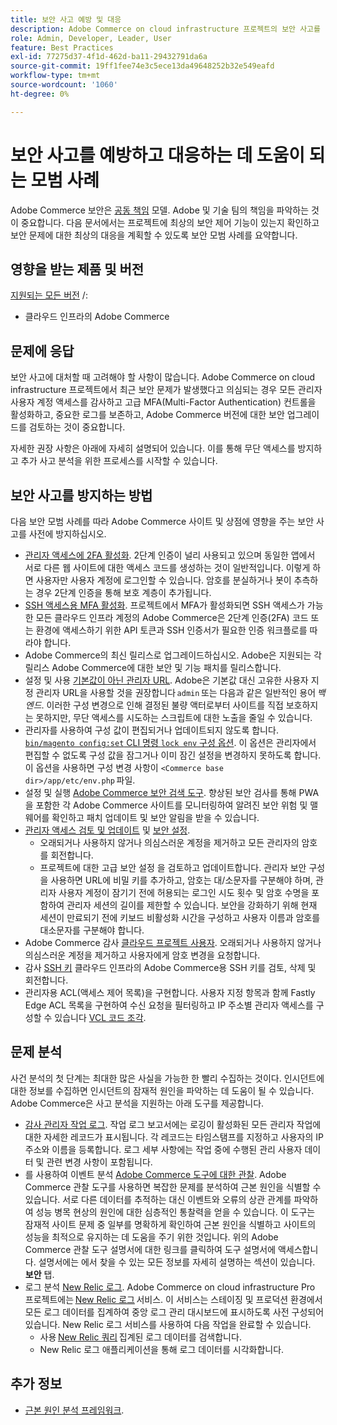 ```yaml
---
title: 보안 사고 예방 및 대응
description: Adobe Commerce on cloud infrastructure 프로젝트의 보안 사고를 방지하고 대응하기 위한 모범 사례에 대해 알아봅니다.
role: Admin, Developer, Leader, User
feature: Best Practices
exl-id: 77275d37-4f1d-462d-ba11-29432791da6a
source-git-commit: 19ff1fee74e3c5ece13da49648252b32e549eafd
workflow-type: tm+mt
source-wordcount: '1060'
ht-degree: 0%

---
```


# 보안 사고를 예방하고 대응하는 데 도움이 되는 모범 사례

Adobe Commerce 보안은 [공동 책임](https://www.adobe.com/content/dam/cc/en/trust-center/ungated/whitepapers/experience-cloud/adobe-commerce-shared-responsibilities-guide.pdf) 모델. Adobe 및 기술 팀의 책임을 파악하는 것이 중요합니다. 다음 문서에서는 프로젝트에 최상의 보안 제어 기능이 있는지 확인하고 보안 문제에 대한 최상의 대응을 계획할 수 있도록 보안 모범 사례를 요약합니다.

## 영향을 받는 제품 및 버전

[지원되는 모든 버전](../../../release/versions.md) /:

- 클라우드 인프라의 Adobe Commerce

## 문제에 응답

보안 사고에 대처할 때 고려해야 할 사항이 많습니다. Adobe Commerce on cloud infrastructure 프로젝트에서 최근 보안 문제가 발생했다고 의심되는 경우 모든 관리자 사용자 계정 액세스를 감사하고 고급 MFA(Multi-Factor Authentication) 컨트롤을 활성화하고, 중요한 로그를 보존하고, Adobe Commerce 버전에 대한 보안 업그레이드를 검토하는 것이 중요합니다.

자세한 권장 사항은 아래에 자세히 설명되어 있습니다. 이를 통해 무단 액세스를 방지하고 추가 사고 분석을 위한 프로세스를 시작할 수 있습니다.

## 보안 사고를 방지하는 방법

다음 보안 모범 사례를 따라 Adobe Commerce 사이트 및 상점에 영향을 주는 보안 사고를 사전에 방지하십시오.

- [관리자 액세스에 2FA 활성화](https://docs.magento.com/user-guide/stores/security-two-factor-authentication.html).
2단계 인증이 널리 사용되고 있으며 동일한 앱에서 서로 다른 웹 사이트에 대한 액세스 코드를 생성하는 것이 일반적입니다. 이렇게 하면 사용자만 사용자 계정에 로그인할 수 있습니다. 암호를 분실하거나 봇이 추측하는 경우 2단계 인증을 통해 보호 계층이 추가됩니다.
- [SSH 액세스용 MFA 활성화](https://devdocs.magento.com/cloud/project/project-enable-mfa-enforcement.html).
프로젝트에서 MFA가 활성화되면 SSH 액세스가 가능한 모든 클라우드 인프라 계정의 Adobe Commerce은 2단계 인증(2FA) 코드 또는 환경에 액세스하기 위한 API 토큰과 SSH 인증서가 필요한 인증 워크플로를 따라야 합니다.
- Adobe Commerce의 최신 릴리스로 업그레이드하십시오.
Adobe은 지원되는 각 릴리스 Adobe Commerce에 대한 보안 및 기능 패치를 릴리스합니다.
- 설정 및 사용 [기본값이 아닌 관리자 URL](https://docs.magento.com/user-guide/stores/store-urls-custom-admin.html).
Adobe은 기본값 대신 고유한 사용자 지정 관리자 URL을 사용할 것을 권장합니다 `admin` 또는 다음과 같은 일반적인 용어 *백엔드*. 이러한 구성 변경으로 인해 결정된 불량 액터로부터 사이트를 직접 보호하지는 못하지만, 무단 액세스를 시도하는 스크립트에 대한 노출을 줄일 수 있습니다.
- 관리자를 사용하여 구성 값이 편집되거나 업데이트되지 않도록 합니다.  [`bin/magento config:set` CLI 명령 `lock env` 구성 옵션](https://experienceleague.adobe.com/docs/commerce-operations/configuration-guide/cli/configuration-management/set-configuration-values.html#set-configuration-values-that-cannot-be-edited-in-the-admin). 이 옵션은 관리자에서 편집할 수 없도록 구성 값을 잠그거나 이미 잠긴 설정을 변경하지 못하도록 합니다. 이 옵션을 사용하면 구성 변경 사항이 `<Commerce base dir>/app/etc/env.php` 파일.
- 설정 및 실행 [Adobe Commerce 보안 검색 도구](https://docs.magento.com/user-guide/magento/security-scan.html).
향상된 보안 검사를 통해 PWA을 포함한 각 Adobe Commerce 사이트를 모니터링하여 알려진 보안 위험 및 맬웨어를 확인하고 패치 업데이트 및 보안 알림을 받을 수 있습니다.
- [관리자 액세스 검토 및 업데이트](https://docs.magento.com/user-guide/system/permissions-users-all.html) 및 [보안 설정](https://docs.magento.com/user-guide/stores/security-admin.html).
   - 오래되거나 사용하지 않거나 의심스러운 계정을 제거하고 모든 관리자의 암호를 회전합니다.
   - 프로젝트에 대한 고급 보안 설정 을 검토하고 업데이트합니다. 관리자 보안 구성을 사용하면 URL에 비밀 키를 추가하고, 암호는 대/소문자를 구분해야 하며, 관리자 사용자 계정이 잠기기 전에 허용되는 로그인 시도 횟수 및 암호 수명을 포함하여 관리자 세션의 길이를 제한할 수 있습니다. 보안을 강화하기 위해 현재 세션이 만료되기 전에 키보드 비활성화 시간을 구성하고 사용자 이름과 암호를 대소문자를 구분해야 합니다.
- Adobe Commerce 감사 [클라우드 프로젝트 사용자](https://devdocs.magento.com/cloud/project/user-admin.html).
오래되거나 사용하지 않거나 의심스러운 계정을 제거하고 사용자에게 암호 변경을 요청합니다.
- 감사 [SSH 키](https://devdocs.magento.com/cloud/before/before-workspace-ssh.html) 클라우드 인프라의 Adobe Commerce용
SSH 키를 검토, 삭제 및 회전합니다.
- 관리자용 ACL(액세스 제어 목록)을 구현합니다.
사용자 지정 항목과 함께 Fastly Edge ACL 목록을 구현하여 수신 요청을 필터링하고 IP 주소별 관리자 액세스를 구성할 수 있습니다 [VCL 코드 조각](https://experienceleague.adobe.com/docs/commerce-cloud-service/user-guide/cdn/custom-vcl-snippets/fastly-vcl-allowlist.html).

## 문제 분석

사건 분석의 첫 단계는 최대한 많은 사실을 가능한 한 빨리 수집하는 것이다. 인시던트에 대한 정보를 수집하면 인시던트의 잠재적 원인을 파악하는 데 도움이 될 수 있습니다. Adobe Commerce은 사고 분석을 지원하는 아래 도구를 제공합니다.

- [감사 관리자 작업 로그](https://docs.magento.com/user-guide/system/action-log-report.html).
작업 로그 보고서에는 로깅이 활성화된 모든 관리자 작업에 대한 자세한 레코드가 표시됩니다. 각 레코드는 타임스탬프를 지정하고 사용자의 IP 주소와 이름을 등록합니다. 로그 세부 사항에는 작업 중에 수행된 관리 사용자 데이터 및 관련 변경 사항이 포함됩니다.
- 를 사용하여 이벤트 분석 [Adobe Commerce 도구에 대한 관찰](https://experienceleague.adobe.com/docs/commerce-operations/tools/observation-for-adobe-commerce/intro.html?lang=en).
Adobe Commerce 관찰 도구를 사용하면 복잡한 문제를 분석하여 근본 원인을 식별할 수 있습니다. 서로 다른 데이터를 추적하는 대신 이벤트와 오류의 상관 관계를 파악하여 성능 병목 현상의 원인에 대한 심층적인 통찰력을 얻을 수 있습니다.
이 도구는 잠재적 사이트 문제 중 일부를 명확하게 확인하여 근본 원인을 식별하고 사이트의 성능을 최적으로 유지하는 데 도움을 주기 위한 것입니다. 위의 Adobe Commerce 관찰 도구 설명서에 대한 링크를 클릭하여 도구 설명서에 액세스합니다. 설명서에는 에서 찾을 수 있는 모든 정보를 자세히 설명하는 섹션이 있습니다. **보안** 탭.
- 로그 분석 [New Relic 로그](https://devdocs.magento.com/cloud/project/new-relic.html#new-relic-logs). Adobe Commerce on cloud infrastructure Pro 프로젝트에는 [New Relic 로그](https://docs.newrelic.com/docs/logs/new-relic-logs/get-started/introduction-new-relic-logs) 서비스. 이 서비스는 스테이징 및 프로덕션 환경에서 모든 로그 데이터를 집계하여 중앙 로그 관리 대시보드에 표시하도록 사전 구성되어 있습니다.
New Relic 로그 서비스를 사용하여 다음 작업을 완료할 수 있습니다.
   - 사용 [New Relic 쿼리](https://docs.newrelic.com/docs/logs/new-relic-logs/ui-data/query-syntax-logs) 집계된 로그 데이터를 검색합니다.
   - New Relic 로그 애플리케이션을 통해 로그 데이터를 시각화합니다.

## 추가 정보

- [근본 원인 분석 프레임워크](https://sansec.io/kb/incident-response/magento-root-cause-analysis).
